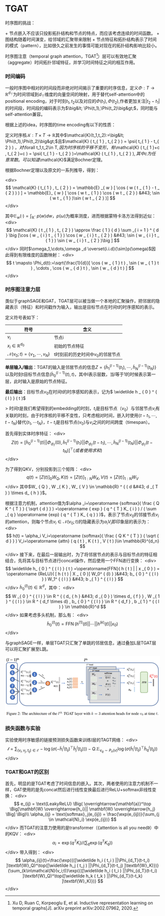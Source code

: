 # TGAT



时序图的挑战：

&#43; 节点嵌入不应该只投影拓扑结构和节点的特点，而应该考虑连续的时间函数。
&#43; 图结构随着时间演变，给邻域的汇聚带来限制
&#43; 节点特征和拓扑结构表示了时间的模式（pattern），比如很久之前发生的事情可能对现在的拓扑结构影响比较小。

时序图注意（temporal graph attention，TGAT[^1]）层可以有效地汇聚（aggregate）时间拓扑邻域特征，并学习时间特征之间的相互作用。

### 时间编码

一般时序图中相对的时间段而非绝对时间揭示了重要的时序信息，定义$\Phi:T\rightarrow \mathbb{R}^{d_\top}$为时间领域到$d_\top$维度的向量空间的映射，用于替代self-attention中的positional encoding，对于时刻$t_1,t_2$以及对应的$\Phi(t_1),\Phi(t_2)$,作者更加关注$|t_2-t_1|$的时间段，时间段的编码表示为$\big&lt; \Phi(t_1),\Phi(t_2)\big&gt;$，同时能与self-attention兼容。

根据上述的idea，时序图的time encoding有以下的性质：

定义时序核$\mathcal{K}:T\times T\rightarrow \mathbb{R}$其中$\mathcal{K}(t_1,t_2):=\big&lt; \Phi(t_1),\Phi(t_2)\big&gt;$且$\mathcal{K} ( t_{ 1 } , t_{ 2 } ) = \psi( t_{ 1 } - t_{ 2 } ) $，对$\forall t_1,t_2\in T$,因为时序核的平移不变形，有$\mathcal{K} ( t_{ 1 }&#43;c , t_{ 2 }&#43;c ) = \psi( t_{ 1 } - t_{ 2 } )=\mathcal{K} ( t_{ 1 } , t_{ 2 } )$,其中c为任意常数。可以知道$\mathcal{K}$满足Bochner定理。

根据Bochner定理以及原文的一系列推导，得到：

&lt;div&gt;$$
\mathcal{K} ( t_{ 1 } , t_ { 2 } ) = \mathbb{E} _{ w } [ \cos ( w ( t _ { 1 } - t _ { 2 } ) ) ] = \mathbb{E}_ { w } [ \cos ( w t _ { 1 } ) \cos ( w t _ { 2 } ) &#43; \sin ( w t _ { 1 } )\sin ( w t _ { 2 } )]
$$&lt;/div&gt;

其中$\mathbb{E}_w(\cdot)=\int_ { \mathbb{R} }\cdot \ p ( w ) dw$，$p(\omega)$为概率测度，进而根据蒙特卡洛方法得到近似：
&lt;div&gt;$$
\mathcal{K} ( t _{ 1 } , t_ { 2 } ) \approx \frac { 1 } { d } \sum _{ i = 1 } ^ { d } \big [\cos ( w _ { i } t _ { 1 } ) \cos ( w _ { i } t _ { 2 } ) &#43; \sin ( w _ { i } t _ { 1 } ) \sin ( w _ { i } t _ { 2 } )\big ]
$$&lt;/div&gt;
同时$\omega_1,\cdots,\omega _d \overset{i.i.d}{\sim}p(\omega)$因此得到有限维度的函数映射：
&lt;div&gt;$$
t \mapsto \Phi_d(t):=\sqrt{\frac{1}{d}}[ \cos ( w _ { 1 } t ) , \sin ( w _ { 1 } t ) , \cdots , \cos ( w _ { d } t ) , \sin ( w _ { d } t ) ]
$$&lt;/div&gt;

### 时序图注意力层

类似于graphSAGE和GAT，TGAT层可以被当做一个本地的汇聚操作，把邻居的隐藏表示（特征）和时间戳作为输入，输出是目标节点在时间t的时序感知的表示。

定义符号表如下：

| 符号                                    | 含义                               |
| --------------------------------------- | ---------------------------------- |
| $v_i$                                   | 节点i                              |
| $x_i \in \mathbb{R}^{d_0}$              | 初始的节点特征                     |
| $\mathcal{N}(v_0;t)=\{v_1,\cdots,v_N\}$ | t时刻前的历史时间中$v_0$的邻居节点 |

**单层输入/输出**：TGAT的输入是邻居节点的信息$Z=\{ \widetilde h_{ 1 } ^ { ( l - 1 ) } ( t_{ 1 } ) , \cdots , \widetilde h_{ N } ^ { ( l - 1 ) } ( t_{ N } ) \}$以及时刻t目标节点信息$(\widetilde h_{ 0 } ^ { ( l - 1 ) } ( t ) , t )$，其中l表示层数，当l等于1的时候表示第一层，此时输入是原始的节点特征。

**最后输出**：目标节点$v_0$在时间t的时序感知的表示，记为$ \widetilde h _ { 0 } ^ { ( l ) } ( t )$

&gt; 时间t是我们希望得到的embedding的时刻，$t_i$是目标节点（$v_0$）与邻居节点$v_i$有关联的时刻，由于时序核的平移不变性，只考虑相对时间，嵌入时使用$\{t - t_{ 1 } , \cdots , t - t_{ N }\}$替代$\{t_1,\cdots t_N\}$，$t-t_i$是目标节点($v_0$)与$v_i$之间的时间跨度（timespan）。

首先得到实体时序特征：
&lt;div&gt;$$
Z ( t ) = [\widetilde h_0 ^{( l - 1 )} ( t ) ||\Phi_{d_T}(0) , \widetilde h_1 ^{( l - 1 )} ( t_1 ) ||\Phi_{d_T}(t-t_1), \cdots , \widetilde h_N ^{( l - 1 )} ( t_N ) ||\Phi_{d_T}(t-t_N)] ^ \top (或者使用求和)
$$&lt;/div&gt;

为了得到QKV，分别投影到三个矩阵：
&lt;div&gt;$$
q ( t ) = [ Z ( t ) ] _{ 0 } W_ { Q } , K ( t ) = [ Z ( t ) ] _{ 1 : N } W_ { K } , V ( t ) = [ Z ( t ) ] _{ 1 : N }W_V
$$&lt;/div&gt;
其中$W_ { Q } , W _{ K } , W_ { V } \in \mathbb{R} ^ { ( d &#43; d _{ T } ) \times d_ { h } }$。

根据注意力机制，attention值为$\alpha _i=\operatorname {softmax}( \frac { Q K ^ { T } } { \sqrt { d } } ) =\operatorname { exp } ( q ^ { T } K_ { i } ) / ( \sum _{ q } \operatorname {exp} ( q ^ { T } K_ { q } ) )$，表示了节点$v_0$的邻接节点$v_i$的attention，则每个节点$v_i\in \mathcal{N}(v_0;t)$的隐藏表示为$\alpha _i V_i$即印象层的表示为：
&lt;div&gt;$$
h(t) = \alpha_i V_i=\operatorname {softmax}( \frac { Q K ^ { T } } { \sqrt { d } } ) V_i=\operatorname {attn} ( q ( t ) , K ( t ) , V ( t ) )\in \mathbb{R}^{d_n}
$$&lt;/div&gt;
接下来，在最后一层输出时，为了将邻居节点的表示与目标节点的特征相结合，先将其与目标节点进行concat操作，然后使用一个FFN进行变换：
&lt;div&gt;$$
\widetilde h_ { 0 } ^ { ( l ) } ( t ) =\operatorname{FFN}( h ( t ) | | x _{ 0 } ) = \operatorname {ReLU}( [ h ( t ) | X _ { 0 }] W_0^ { (l) } )&#43; b_ { 0 } ^ { ( l ) } ) W_1^ { ( l ) } &#43; b _{ 1 } ^ { ( l ) }
$$&lt;/div&gt;
$\widetilde h_ { 0 } ^ { ( l ) } ( t ) \in \mathbb{R}^d$，其中：
&lt;div&gt;$$
W _{ 0 } ^ { ( l ) } \in R ^ { ( d_ { h } &#43; d _{ 0 } ) \times d_ { f } } , W _{ 1 } ^ { ( l ) } \in R ^ { d_f \times d} , b_ { 0 } ^ { ( l ) } \in R ^ { d_f } , b _{ 1 } ^ { ( l ) } \in \mathbb{R}^d
$$&lt;/div&gt;
如果考虑多头机制，那么有：
&lt;div&gt;$$
\widetilde h_ { 0 } ^ { ( l ) } ( t ) =\operatorname{FFN}( h ^ { ( 1 ) } ( t ) || \cdots  || h ^ { ( k ) } ( t ) | | x _ { 0 } )
$$&lt;/div&gt;

与graphSAGE一样，单层TGAT只汇聚了单跳的邻居信息，通过叠加L层TGAT层可以将汇聚扩展至L跳。

![第l层3头的TGAT网络示意图](TGATlayer.png)

### 损失函数与实验

实验使用时序敏感的链接预测损失函数来训练l层的TAGT网络：
&lt;div&gt;$$
\mathcal{l} = \sum _{ ( v_i,v_j,t_{ij})\in \mathcal{E}} - \log({\sigma ( - \widetilde h _{ i } ^ { l } ( t_ { i j} )^\top \widetilde h _{ j } ^ { l } ( t_ { i j} ))}) -  Q.\mathbb{E}_{v_q \sim P_n(v)} \log ({\sigma (\widetilde  h_i^l(t_{ij})^\top\widetilde h_q^{ l } (t_{ij})})
$$&lt;/div&gt;

### TGAT和GAT的区别

首先，明显的是TGAT考虑了时间信息的嵌入。其次，两者使用的注意力机制不一样，GAT使用的是先concat然后进行线性变换最后进行ReLU&#43;softmax非线性变换：
&lt;div&gt;$$
e_{ij} = \text{LeakyReLU} \Big( \overrightarrow{\mathbf{a}}^\top \Big[\mathbf{W} \overrightarrow{h_i}|| \mathbf{W} \overrightarrow{h_j} \Big] \Big)\\
\alpha_{ij} = \text{softmax}_j(e_{ij}) = \frac{\exp(e_{ij})}{\sum_{j \in \mathcal{N}_i} \exp(e_{ij})}
$$&lt;/div&gt;
而TGAT的注意力使用的是transformer（《attention is all you need》）中的KQV：
&lt;div&gt;$$
\alpha _i=\operatorname { exp } ( q ^ { T } K_ { i } ) / ( \sum _{ q } \operatorname {exp} ( q ^ { T } K_ { q } ) )
$$&lt;/div&gt;
带入得到：
&lt;div&gt;$$
\alpha_{ij}(t)=\frac{\exp({([\widetilde h_i ( t_i ) ||\Phi_{d_T}(t-t_i) ]\textbf{W}_Q)^\top([\widetilde h_j ( t_j ) ||\Phi_{d_T}(t-t_j) ]\textbf{W}_K)})}{\sum_{k\in\mathcal{N}(v_i;t)}\exp({([\widetilde h_i ( t_i ) ||\Phi_{d_T}(t-t_i) ]\textbf{W}_Q)^\top([\widetilde h_k ( t_k ) ||\Phi_{d_T}(t-t_k) ]\textbf{W}_K)})}
$$&lt;/div&gt;

[^1]: Xu D, Ruan C, Korpeoglu E, et al. Inductive representation learning on temporal graphs[J]. arXiv preprint arXiv:2002.07962, 2020.

